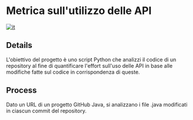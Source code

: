 # Metrica sull'utilizzo delle API
[![it](https://img.shields.io/badge/lang-it-blue)](README.md)

## Details
L'obiettivo del progetto è uno script Python che analizzi
il codice di un repository al fine di quantificare l'effort sull'uso delle API 
in base alle modifiche fatte sul codice in corrispondenza di queste.

## Process
Dato un URL di un progetto GitHub Java, si analizzano i file .java
modificati in ciascun commit del repository.
